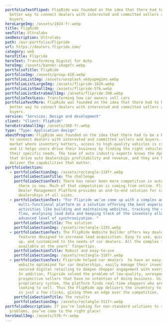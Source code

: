 ```yaml
---
portfolioTextFliped: FlipRide was founded on the idea that there had to be a
  better way to connect dealers with interested and committed sellers and
  buyers.
heroLargeImg: /assets/1024-fr.webp
title: FlipRide
seoTitle: Ultralabs
seoDescription: Ultralabs
path: /our-portfolio/Flipride
url: https://dealers.flipride.com/
category: web
heroTitle: Flipride
heroText: Transforming Digital for Auto
heroImg: /assets/banner-imagefr.webp
portfolioTitle: FlipRide
portfolioImg: /assets/group-418.webp
portfolioListImg: /assets/unsplash_v6dyupmgims.webp
portfolioListLargeImg: /assets/flipride-1024.webp
portfolioListSmallImg: /assets/flipride-576.webp
portfolioListExtraSmallImg: /assets/flipride-390.webp
portfolioTextLess: Transforming how car owners sell cars
portfolioTextMore: FlipRide was founded on the idea that there had to be a
  better way to connect dealers with interested and committed sellers and
  buyers.
service: "Services: Design and development"
client: "Client: FlipRide"
heroExtraSmallImg: /assets/360-fr.webp
type: "Type: Application design"
aboutProgram: FlipRide was founded on the idea that there had to be a better way
  to connect dealers with interested and committed sellers and buyers. In a
  market where inventory matters, access to high-quality vehicles is critical,
  and it helps users drive their business by finding the right vehicles for
  their specific needs. The team of auto industry experts knows the dynamics
  that drive auto dealerships profitability and revenue, and they are here to
  deliver the capabilities that matter.
portfolioSection:
  - portfolioSectionImg: /assets/rectangle-118fr.webp
    portfolioSectionTitle: The challenge
    portfolioSectionText: There has never been more competition in auto sales than
      there is now. Much of that competition is coming from online. FlipRide
      Dealer Management Platform provides an end-to-end solution for car
      dealerships of all sizes.
  - portfolioSectionText: "For Flipride we’ve come up with a complex and
      multi-functional platform as a solution offering the best experience with
      activities like building and maintaining websites, tracking the customer
      flow, analysing lead data and keeping track of the inventory allowing an
      advanced level of synchronization. "
    portfolioSectionTitle: The solution
    portfolioSectionImg: /assets/rectangle-1193.webp
  - portfolioSectionText: The FlipRide Website Builder offers key dealership
      features designed to increase lead acquisition. Easy to use, quick to set
      up, and customized to the needs of car dealers. All the complex functions
      available at the users’ fingertips.
    portfolioSectionTitle: Robust and easy-to-use
    portfolioSectionImg: /assets/rectangle-310fr.webp
  - portfolioSectionText: Flipride helped car dealers  to have an easy-to-use
      website optimized for car dealerships, easily manage their inventory, and
      secured digital retailing to deepen shopper engagement with every click.
      In addition, Flipride solved the problem of low-quality, unresponsive
      prospective sellers that have no intention of doing business. Using its
      proprietary system, the platform finds real-time shoppers who are actively
      looking to sell. Thus the FlipRide app delivers the inventory to dealers
      in just a few clicks, giving them an edge over the competition.
    portfolioSectionTitle: The results
    portfolioSectionImg: /assets/rectangle-311fr.webp
portfolioDescription: If you’re looking for non-standard solutions to standard
  problems, you’ve come to the right place!
heroSmallImg: /assets/576-fr.webp
---
```

